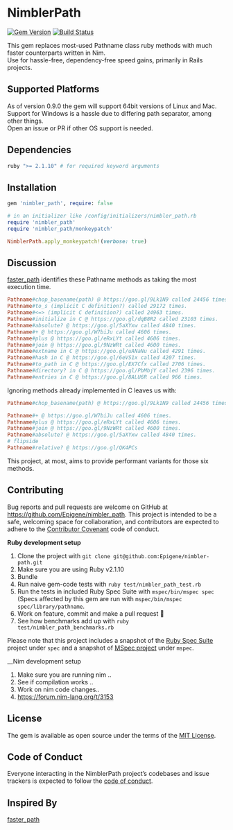 # NimblerPath

[![Gem Version](https://img.shields.io/github/tag/Epigene/nimbler-path.svg)](https://github.com/Epigene/nimbler-path/tags)
[![Build Status](https://travis-ci.org/Epigene/nimbler-path.svg?branch=master)](https://travis-ci.org/Epigene/nimbler-path)

This gem replaces most-used Pathname class ruby methods with much faster counterparts written in Nim.  
Use for hassle-free, dependency-free speed gains, primarily in Rails projects.  

## Supported Platforms
As of version 0.9.0 the gem will support 64bit versions of Linux and Mac.  
Support for Windows is a hassle due to differing path separator, among other things.  
Open an issue or PR if other OS support is needed.  

## Dependencies

```ruby
ruby ">= 2.1.10" # for required keyword arguments
```

## Installation

```ruby
gem 'nimbler_path', require: false
```

```ruby
# in an initializer like /config/initializers/nimbler_path.rb
require 'nimbler_path'
require 'nimbler_path/monkeypatch'

NimblerPath.apply_monkeypatch!(verbose: true)
```

## Discussion

[faster_path](https://github.com/danielpclark/faster_path) identifies these Pathname methods as taking the most execution time.

```rb
Pathname#chop_basename(path) @ https://goo.gl/9Lk1N9 called 24456 times, 25% of execution time alone
Pathname#to_s (implicit C definition?) called 29172 times.
Pathname#<=> (implicit C definition?) called 24963 times.
Pathname#initialize in C @ https://goo.gl/dqB8R2 called 23103 times.
Pathname#absolute? @ https://goo.gl/5aXYxw called 4840 times.
Pathname#+ @ https://goo.gl/W7biJu called 4606 times.
Pathname#plus @ https://goo.gl/eRxLYt called 4606 times.
Pathname#join @ https://goo.gl/9NzWRt called 4600 times.
Pathname#extname in C @ https://goo.gl/uANaNu called 4291 times.
Pathname#hash in C @ https://goo.gl/6eVS1x called 4207 times.
Pathname#to_path in C @ https://goo.gl/EX7Cfx called 2706 times.
Pathname#directory? in C @ https://goo.gl/PbMbjY called 2396 times.
Pathname#entries in C @ https://goo.gl/8ALU6R called 966 times.
```

Ignoring methods already implemented in C leaves us with:

```rb
Pathname#chop_basename(path) @ https://goo.gl/9Lk1N9 called 24456 times, 25% of execution time alone

Pathname#+ @ https://goo.gl/W7biJu called 4606 times.
Pathname#plus @ https://goo.gl/eRxLYt called 4606 times.
Pathname#join @ https://goo.gl/9NzWRt called 4600 times.
Pathname#absolute? @ https://goo.gl/5aXYxw called 4840 times.
# flipside
Pathname#relative? @ https://goo.gl/QK4PCs
```

This project, at most, aims to provide performant variants for those six methods.

## Contributing

Bug reports and pull requests are welcome on GitHub at https://github.com/Epigene/nimbler_path. This project is intended to be a safe, welcoming space for collaboration, and contributors are expected to adhere to the [Contributor Covenant](http://contributor-covenant.org) code of conduct.

__Ruby development setup__

1. Clone the project with `git clone git@github.com:Epigene/nimbler-path.git`
2. Make sure you are using Ruby v2.1.10
2. Bundle
3. Run naive gem-code tests with `ruby test/nimbler_path_test.rb`
4. Run the tests in included Ruby Spec Suite with `mspec/bin/mspec spec` (Specs affected by this gem are run with `mspec/bin/mspec spec/library/pathname`.
5. Work on feature, commit and make a pull request :clap:
6. See how benchmarks add up with `ruby test/nimbler_path_benchmarks.rb`

Please note that this project includes a snapshot of the [Ruby Spec Suite](https://github.com/ruby/spec/commit/96ba5d539892ed3436cf667d396b10458f95b6d0) project under `spec` and a snapshot of [MSpec project](https://github.com/ruby/mspec/commit/1fa5f7d90503a95712ab378110cba17340269a9d) under `mspec`.

__Nim development setup

1. Make sure you are running nim ..
2. See if compilation works ..
3. Work on nim code changes..
4. https://forum.nim-lang.org/t/3153

## License

The gem is available as open source under the terms of the [MIT License](http://opensource.org/licenses/MIT).

## Code of Conduct

Everyone interacting in the NimblerPath project’s codebases and issue trackers is expected to follow the [code of conduct](https://github.com/Epigene/nimbler_path/blob/master/CODE_OF_CONDUCT.md).

## Inspired By

[faster_path](https://github.com/danielpclark/faster_path)
